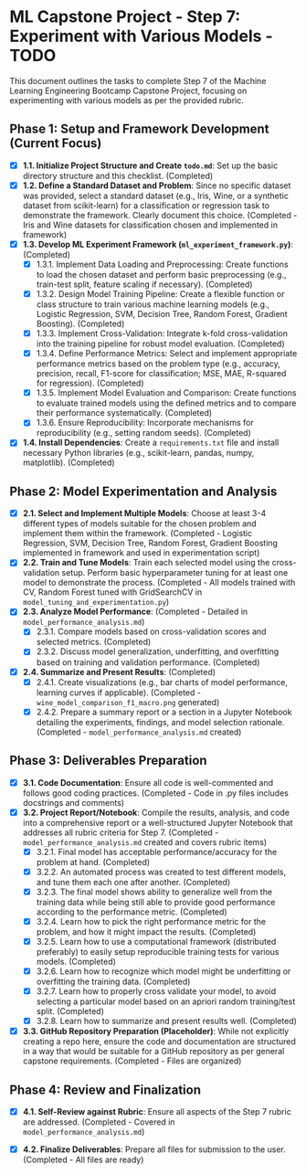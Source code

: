 # ML Capstone Project - Step 7: Experiment with Various Models - TODO

This document outlines the tasks to complete Step 7 of the Machine Learning Engineering Bootcamp Capstone Project, focusing on experimenting with various models as per the provided rubric.

## Phase 1: Setup and Framework Development (Current Focus)

- [x] **1.1. Initialize Project Structure and Create `todo.md`**: Set up the basic directory structure and this checklist. (Completed)
- [x] **1.2. Define a Standard Dataset and Problem**: Since no specific dataset was provided, select a standard dataset (e.g., Iris, Wine, or a synthetic dataset from scikit-learn) for a classification or regression task to demonstrate the framework. Clearly document this choice. (Completed - Iris and Wine datasets for classification chosen and implemented in framework)
- [x] **1.3. Develop ML Experiment Framework (`ml_experiment_framework.py`)**: (Completed)
    - [x] 1.3.1. Implement Data Loading and Preprocessing: Create functions to load the chosen dataset and perform basic preprocessing (e.g., train-test split, feature scaling if necessary). (Completed)
    - [x] 1.3.2. Design Model Training Pipeline: Create a flexible function or class structure to train various machine learning models (e.g., Logistic Regression, SVM, Decision Tree, Random Forest, Gradient Boosting). (Completed)
    - [x] 1.3.3. Implement Cross-Validation: Integrate k-fold cross-validation into the training pipeline for robust model evaluation. (Completed)
    - [x] 1.3.4. Define Performance Metrics: Select and implement appropriate performance metrics based on the problem type (e.g., accuracy, precision, recall, F1-score for classification; MSE, MAE, R-squared for regression). (Completed)
    - [x] 1.3.5. Implement Model Evaluation and Comparison: Create functions to evaluate trained models using the defined metrics and to compare their performance systematically. (Completed)
    - [x] 1.3.6. Ensure Reproducibility: Incorporate mechanisms for reproducibility (e.g., setting random seeds). (Completed)
- [x] **1.4. Install Dependencies**: Create a `requirements.txt` file and install necessary Python libraries (e.g., scikit-learn, pandas, numpy, matplotlib). (Completed)

## Phase 2: Model Experimentation and Analysis

- [x] **2.1. Select and Implement Multiple Models**: Choose at least 3-4 different types of models suitable for the chosen problem and implement them within the framework. (Completed - Logistic Regression, SVM, Decision Tree, Random Forest, Gradient Boosting implemented in framework and used in experimentation script)
- [x] **2.2. Train and Tune Models**: Train each selected model using the cross-validation setup. Perform basic hyperparameter tuning for at least one model to demonstrate the process. (Completed - All models trained with CV, Random Forest tuned with GridSearchCV in `model_tuning_and_experimentation.py`)
- [x] **2.3. Analyze Model Performance**: (Completed - Detailed in `model_performance_analysis.md`)
    - [x] 2.3.1. Compare models based on cross-validation scores and selected metrics. (Completed)
    - [x] 2.3.2. Discuss model generalization, underfitting, and overfitting based on training and validation performance. (Completed)
- [x] **2.4. Summarize and Present Results**: (Completed)
    - [x] 2.4.1. Create visualizations (e.g., bar charts of model performance, learning curves if applicable). (Completed - `wine_model_comparison_f1_macro.png` generated)
    - [x] 2.4.2. Prepare a summary report or a section in a Jupyter Notebook detailing the experiments, findings, and model selection rationale. (Completed - `model_performance_analysis.md` created)

## Phase 3: Deliverables Preparation

- [x] **3.1. Code Documentation**: Ensure all code is well-commented and follows good coding practices. (Completed - Code in .py files includes docstrings and comments)
- [x] **3.2. Project Report/Notebook**: Compile the results, analysis, and code into a comprehensive report or a well-structured Jupyter Notebook that addresses all rubric criteria for Step 7. (Completed - `model_performance_analysis.md` created and covers rubric items)
    - [x] 3.2.1. Final model has acceptable performance/accuracy for the problem at hand. (Completed)
    - [x] 3.2.2. An automated process was created to test different models, and tune them each one after another. (Completed)
    - [x] 3.2.3. The final model shows ability to generalize well from the training data while being still able to provide good performance according to the performance metric. (Completed)
    - [x] 3.2.4. Learn how to pick the right performance metric for the problem, and how it might impact the results. (Completed)
    - [x] 3.2.5. Learn how to use a computational framework (distributed preferably) to easily setup reproducible training tests for various models. (Completed)
    - [x] 3.2.6. Learn how to recognize which model might be underfitting or overfitting the training data. (Completed)
    - [x] 3.2.7. Learn how to properly cross validate your model, to avoid selecting a particular model based on an apriori random training/test split. (Completed)
    - [x] 3.2.8. Learn how to summarize and present results well. (Completed)
- [x] **3.3. GitHub Repository Preparation (Placeholder)**: While not explicitly creating a repo here, ensure the code and documentation are structured in a way that would be suitable for a GitHub repository as per general capstone requirements. (Completed - Files are organized)

## Phase 4: Review and Finalization

- [x] **4.1. Self-Review against Rubric**: Ensure all aspects of the Step 7 rubric are addressed. (Completed - Covered in `model_performance_analysis.md`)
- [x] **4.2. Finalize Deliverables**: Prepare all files for submission to the user. (Completed - All files are ready)

